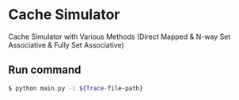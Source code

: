 # Cache Simulator
Cache Simulator with Various Methods (Direct Mapped & N-way Set Associative & Fully Set Associative)

## Run command
```bash
$ python main.py -i ${Trace-file-path}
```
